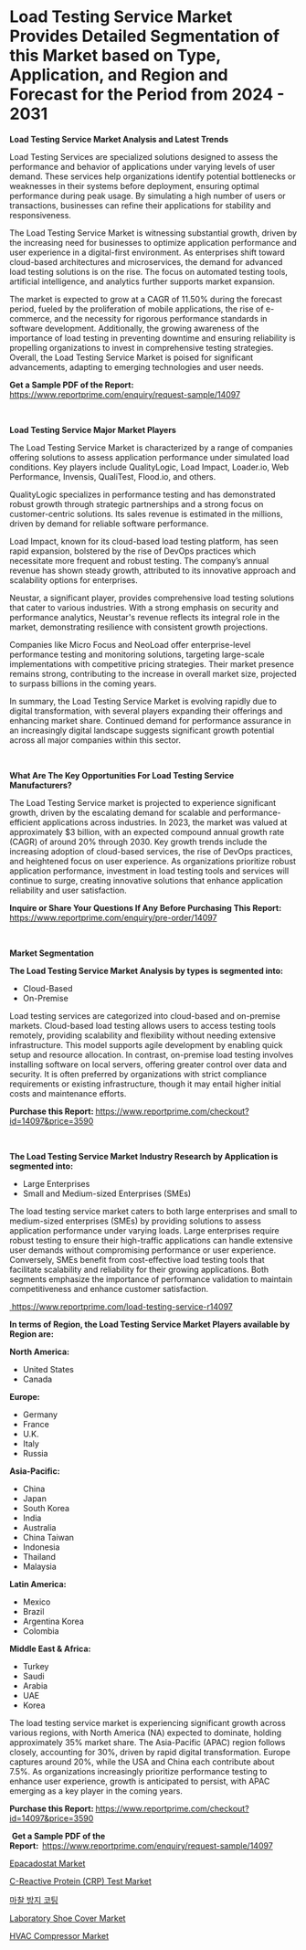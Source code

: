 <p><h1>Load Testing Service Market Provides Detailed Segmentation of this Market based on Type, Application, and Region and Forecast for the Period from 2024 - 2031</h1></p><p><strong>Load Testing Service Market Analysis and Latest Trends</strong></p>
<p><p>Load Testing Services are specialized solutions designed to assess the performance and behavior of applications under varying levels of user demand. These services help organizations identify potential bottlenecks or weaknesses in their systems before deployment, ensuring optimal performance during peak usage. By simulating a high number of users or transactions, businesses can refine their applications for stability and responsiveness.</p><p>The Load Testing Service Market is witnessing substantial growth, driven by the increasing need for businesses to optimize application performance and user experience in a digital-first environment. As enterprises shift toward cloud-based architectures and microservices, the demand for advanced load testing solutions is on the rise. The focus on automated testing tools, artificial intelligence, and analytics further supports market expansion.</p><p>The market is expected to grow at a CAGR of 11.50% during the forecast period, fueled by the proliferation of mobile applications, the rise of e-commerce, and the necessity for rigorous performance standards in software development. Additionally, the growing awareness of the importance of load testing in preventing downtime and ensuring reliability is propelling organizations to invest in comprehensive testing strategies. Overall, the Load Testing Service Market is poised for significant advancements, adapting to emerging technologies and user needs.</p></p>
<p><strong>Get a Sample PDF of the Report:&nbsp;</strong> <a href="https://www.reportprime.com/enquiry/request-sample/14097">https://www.reportprime.com/enquiry/request-sample/14097</a></p>
<p>&nbsp;</p>
<p><strong>Load Testing Service Major Market Players</strong></p>
<p><p>The Load Testing Service Market is characterized by a range of companies offering solutions to assess application performance under simulated load conditions. Key players include QualityLogic, Load Impact, Loader.io, Web Performance, Invensis, QualiTest, Flood.io, and others.</p><p>QualityLogic specializes in performance testing and has demonstrated robust growth through strategic partnerships and a strong focus on customer-centric solutions. Its sales revenue is estimated in the millions, driven by demand for reliable software performance.</p><p>Load Impact, known for its cloud-based load testing platform, has seen rapid expansion, bolstered by the rise of DevOps practices which necessitate more frequent and robust testing. The company’s annual revenue has shown steady growth, attributed to its innovative approach and scalability options for enterprises.</p><p>Neustar, a significant player, provides comprehensive load testing solutions that cater to various industries. With a strong emphasis on security and performance analytics, Neustar's revenue reflects its integral role in the market, demonstrating resilience with consistent growth projections.</p><p>Companies like Micro Focus and NeoLoad offer enterprise-level performance testing and monitoring solutions, targeting large-scale implementations with competitive pricing strategies. Their market presence remains strong, contributing to the increase in overall market size, projected to surpass billions in the coming years.</p><p>In summary, the Load Testing Service Market is evolving rapidly due to digital transformation, with several players expanding their offerings and enhancing market share. Continued demand for performance assurance in an increasingly digital landscape suggests significant growth potential across all major companies within this sector.</p></p>
<p>&nbsp;</p>
<p><strong>What Are The Key Opportunities For Load Testing Service Manufacturers?</strong></p>
<p><p>The Load Testing Service market is projected to experience significant growth, driven by the escalating demand for scalable and performance-efficient applications across industries. In 2023, the market was valued at approximately $3 billion, with an expected compound annual growth rate (CAGR) of around 20% through 2030. Key growth trends include the increasing adoption of cloud-based services, the rise of DevOps practices, and heightened focus on user experience. As organizations prioritize robust application performance, investment in load testing tools and services will continue to surge, creating innovative solutions that enhance application reliability and user satisfaction.</p></p>
<p><strong>Inquire or Share Your Questions If Any Before Purchasing This Report:</strong> <a href="https://www.reportprime.com/enquiry/pre-order/14097">https://www.reportprime.com/enquiry/pre-order/14097</a></p>
<p>&nbsp;</p>
<p><strong>Market Segmentation</strong></p>
<p><strong>The Load Testing Service Market Analysis by types is segmented into:</strong></p>
<p><ul><li>Cloud-Based</li><li>On-Premise</li></ul></p>
<p><p>Load testing services are categorized into cloud-based and on-premise markets. Cloud-based load testing allows users to access testing tools remotely, providing scalability and flexibility without needing extensive infrastructure. This model supports agile development by enabling quick setup and resource allocation. In contrast, on-premise load testing involves installing software on local servers, offering greater control over data and security. It is often preferred by organizations with strict compliance requirements or existing infrastructure, though it may entail higher initial costs and maintenance efforts.</p></p>
<p><strong>Purchase this Report:&nbsp;</strong><a href="https://www.reportprime.com/checkout?id=14097&price=3590">https://www.reportprime.com/checkout?id=14097&price=3590</a></p>
<p>&nbsp;</p>
<p><strong>The Load Testing Service Market Industry Research by Application is segmented into:</strong></p>
<p><ul><li>Large Enterprises</li><li>Small and Medium-sized Enterprises (SMEs)</li></ul></p>
<p><p>The load testing service market caters to both large enterprises and small to medium-sized enterprises (SMEs) by providing solutions to assess application performance under varying loads. Large enterprises require robust testing to ensure their high-traffic applications can handle extensive user demands without compromising performance or user experience. Conversely, SMEs benefit from cost-effective load testing tools that facilitate scalability and reliability for their growing applications. Both segments emphasize the importance of performance validation to maintain competitiveness and enhance customer satisfaction.</p></p>
<p><a href="https://www.reportprime.com/load-testing-service-r14097">&nbsp;https://www.reportprime.com/load-testing-service-r14097</a></p>
<p><strong>In terms of Region, the Load Testing Service Market Players available by Region are:</strong></p>
<p>
    <p> <strong> North America: </strong>
        <ul>
            <li>United States</li>
            <li>Canada</li>
        </ul>
        </p> 
    <p> <strong> Europe: </strong>
        <ul>
            <li>Germany</li>
            <li>France</li>
            <li>U.K.</li>
            <li>Italy</li>
            <li>Russia</li>
        </ul>
        </p> 
    <p> <strong> Asia-Pacific: </strong>
        <ul>
            <li>China</li>
            <li>Japan</li>
            <li>South Korea</li>
            <li>India</li>
            <li>Australia</li>
            <li>China Taiwan</li>
            <li>Indonesia</li>
            <li>Thailand</li>
            <li>Malaysia</li>
        </ul>
        </p> 
    <p> <strong> Latin America: </strong>
        <ul>
            <li>Mexico</li>
            <li>Brazil</li>
            <li>Argentina Korea</li>
            <li>Colombia</li>
        </ul>
        </p> 
    <p> <strong> Middle East & Africa: </strong>
        <ul>
            <li>Turkey</li>
            <li>Saudi</li>
            <li>Arabia</li>
            <li>UAE</li>
            <li>Korea</li>
        </ul>
    </p>
    </p>
<p><p>The load testing service market is experiencing significant growth across various regions, with North America (NA) expected to dominate, holding approximately 35% market share. The Asia-Pacific (APAC) region follows closely, accounting for 30%, driven by rapid digital transformation. Europe captures around 20%, while the USA and China each contribute about 7.5%. As organizations increasingly prioritize performance testing to enhance user experience, growth is anticipated to persist, with APAC emerging as a key player in the coming years.</p></p>
<p><strong>Purchase this Report: </strong><a href="https://www.reportprime.com/checkout?id=14097&price=3590">https://www.reportprime.com/checkout?id=14097&price=3590</a></p>
<p>&nbsp;<strong>Get a Sample PDF of the Report:&nbsp;&nbsp;</strong><a href="https://www.reportprime.com/enquiry/request-sample/14097">https://www.reportprime.com/enquiry/request-sample/14097</a></p>
<p><strong></strong></p>
<p><p><a href="https://issuu.com/reportprime-2/docs/epacadostat-market-size-2030.pptx_6810e83e9ec15b">Epacadostat Market</a></p><p><a href="https://medium.com/@cathymaggio15/the-global-c-reactive-protein-crp-test-market-identifies-drivers-restraints-opportunities-8ff1f1d215ac">C-Reactive Protein (CRP) Test Market</a></p><p><a href="https://medium.com/@nikki.bettison/2024%EB%85%84%EB%B6%80%ED%84%B0-2031%EB%85%84%EA%B9%8C%EC%A7%80%EC%9D%98-%EB%A7%88%EC%B0%B0-%EC%A0%80%ED%95%AD-%EC%BD%94%ED%8C%85-%EC%8B%9C%EC%9E%A5%EC%9D%98-%EC%8B%A0%ED%9D%A5-%EB%8F%99%ED%96%A5-%EB%B0%8F-%EB%AF%B8%EB%9E%98-%EC%A0%84%EB%A7%9D-f48468f1fd18">마찰 방지 코팅</a></p><p><a href="https://www.linkedin.com/pulse/insights-laboratory-shoe-cover-market-share-competitive-landscape-p8wec?trackingId=eMvAlBpHS7CiYejdntPAoQ%3D%3D">Laboratory Shoe Cover Market</a></p><p><a href="https://www.linkedin.com/pulse/global-hvac-compressor-market-sector-types-applications-21eme?trackingId=0TbhnPssQOueXHzisDxpBg%3D%3D">HVAC Compressor Market</a></p></p>